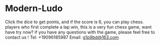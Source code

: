 # Modern-Ludo
Click the dice to get points, and if the score is 6, you can play chess. players who first complete a lap win, this is a very fun chess game, want have try now?
if you have any questions with the game, please feel free to contact us !
Tel: +19096185987
Email: g1p9bd@163.com
